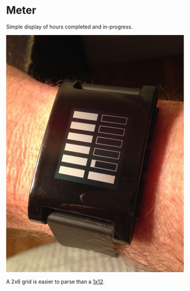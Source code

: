 Meter
=====

Simple display of hours completed and in-progress.

![Screenshot of Meter](meter.jpg)

A 2x6 grid is easier to parse than a [1x12](../progress/README.md).
